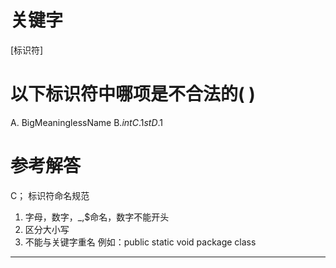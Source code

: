 # 关键字

[标识符]

# 以下标识符中哪项是不合法的( )

A. BigMeaninglessName 
B.$int 
C.1st 
D.$1

# 参考解答

C；
标识符命名规范
1. 字母，数字，_,$命名，数字不能开头  
2. 区分大小写
3. 不能与关键字重名 例如：public static void package class

---
